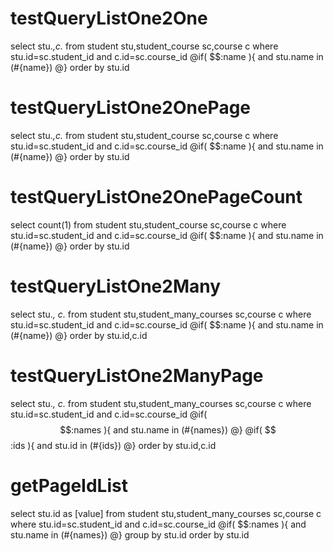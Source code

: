 testQueryListOne2One
====
select stu.*,c.* from student stu,student_course sc,course c 
where stu.id=sc.student_id and c.id=sc.course_id 
@if( $$:name ){ 
and stu.name in (#{name})
@} 
order by stu.id

testQueryListOne2OnePage
====
select stu.*,c.* from student stu,student_course sc,course c 
where stu.id=sc.student_id and c.id=sc.course_id 
@if( $$:name ){ 
and stu.name in (#{name})
@} 
order by stu.id

testQueryListOne2OnePageCount
====
select count(1) from student stu,student_course sc,course c 
where stu.id=sc.student_id and c.id=sc.course_id 
@if( $$:name ){
and stu.name in (#{name})
@} 
order by stu.id


testQueryListOne2Many
====
select stu.*, c.*
from student stu,student_many_courses sc,course c 
where stu.id=sc.student_id and c.id=sc.course_id 
@if( $$:name ){ 
and stu.name in (#{name})
@} 
order by stu.id,c.id


testQueryListOne2ManyPage
====
select stu.*, c.*
from student stu,student_many_courses sc,course c where 
stu.id=sc.student_id and c.id=sc.course_id 
@if( $$:names ){ 
and stu.name in (#{names})
@} 
@if( $$:ids ){ 
and stu.id in (#{ids})
@} 
order by stu.id,c.id

getPageIdList
====
select stu.id as [value]
from student stu,student_many_courses sc,course c where stu.id=sc.student_id and c.id=sc.course_id 
@if( $$:names ){ 
and stu.name in (#{names})
@} 
group by stu.id order by stu.id
